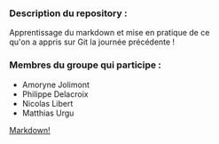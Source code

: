 ### Description du repository :

Apprentissage du markdown et mise en pratique de ce\
qu'on a appris sur Git la journée précédente !

### Membres du groupe qui participe :

- Amoryne Jolimont
- Philippe Delacroix
- Nicolas Libert
- Matthias Urgu

[Markdown!](markdown.md)